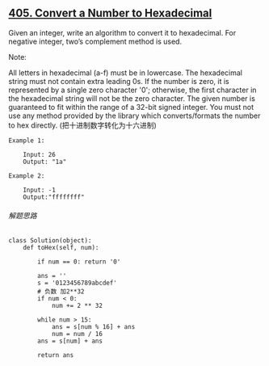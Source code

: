 
## [405. Convert a Number to Hexadecimal](https://leetcode.com/problems/convert-a-number-to-hexadecimal/description/)

Given an integer, write an algorithm to convert it to hexadecimal. For negative integer, two’s complement method is used.

Note:

All letters in hexadecimal (a-f) must be in lowercase.
The hexadecimal string must not contain extra leading 0s. If the number is zero, it is represented by a single zero character '0'; otherwise, the first character in the hexadecimal string will not be the zero character.
The given number is guaranteed to fit within the range of a 32-bit signed integer.
You must not use any method provided by the library which converts/formats the number to hex directly.
(把十进制数字转化为十六进制)

```
Example 1:

	Input: 26
	Output: "1a"

Example 2:

	Input: -1
	Output:"ffffffff"
```

###### 解题思路
```
class Solution(object):
    def toHex(self, num):
		 
        if num == 0: return '0'
        
        ans = ''
        s = '0123456789abcdef'
        # 负数 加2**32
        if num < 0:
            num += 2 ** 32
        
        while num > 15:
            ans = s[num % 16] + ans
            num = num / 16
        ans = s[num] + ans  
            
        return ans
```